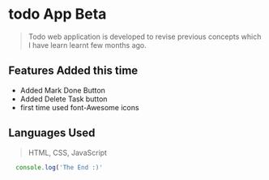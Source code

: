 # todo App Beta

> Todo web application is developed to revise previous concepts which I have learn learnt few months ago. 

## Features Added this time

 - Added Mark Done Button
 - Added Delete Task button 
 - first time used font-Awesome icons
 
 ## Languages Used 
 
 > HTML, CSS, JavaScript  
 
 ```javaScript
   console.log('The End :)'
 ```
